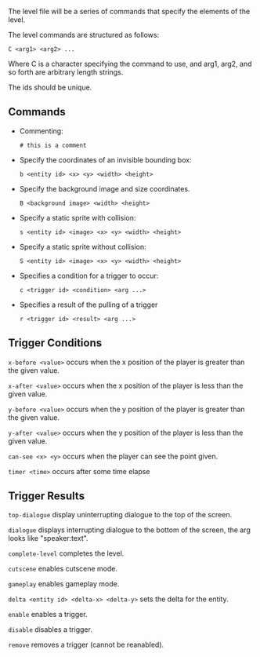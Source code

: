 The level file will be a series of commands that specify the elements of the level.

The level commands are structured as follows:

`C <arg1> <arg2> ...`

Where C is a character specifying the command to use, and arg1, arg2, and so forth are arbitrary length strings.

The ids should be unique.

Commands
--------

- Commenting:

  `# this is a comment`

- Specify the coordinates of an invisible bounding box:

  `b <entity id> <x> <y> <width> <height>`

- Specify the background image and size coordinates.

  `B <background image> <width> <height>`

- Specify a static sprite with collision:

  `s <entity id> <image> <x> <y> <width> <height>`

- Specify a static sprite without collision:

  `S <entity id> <image> <x> <y> <width> <height>`

- Specifies a condition for a trigger to occur:

  `c <trigger id> <condition> <arg ...>`

- Specifies a result of the pulling of a trigger

  `r <trigger id> <result> <arg ...>`

Trigger Conditions
------------------

`x-before <value>` occurs when the x position of the player is greater than the given value.

`x-after <value>` occurs when the x position of the player is less than the given value.

`y-before <value>` occurs when the y position of the player is greater than the given value.

`y-after <value>` occurs when the y position of the player is less than the given value.

`can-see <x> <y>` occurs when the player can see the point given.

`timer <time>` occurs after some time elapse

Trigger Results
---------------

`top-dialogue` display uninterrupting dialogue to the top of the screen.

`dialogue` displays interrupting dialogue to the bottom of the screen, the arg looks like "speaker:text".

`complete-level` completes the level.

`cutscene` enables cutscene mode.

`gameplay` enables gameplay mode.

`delta <entity id> <delta-x> <delta-y>` sets the delta for the entity.

`enable` enables a trigger.

`disable` disables a trigger.

`remove` removes a trigger (cannot be reanabled).
